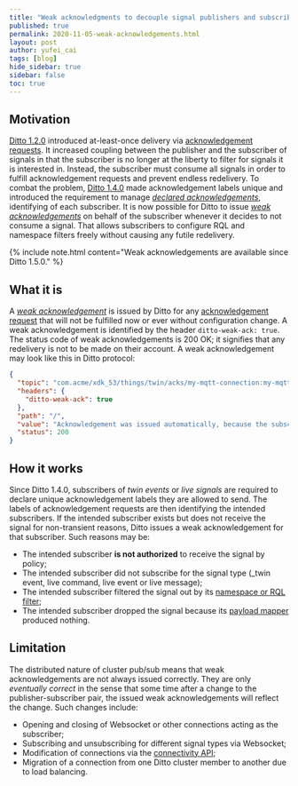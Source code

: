 ```yaml
---
title: "Weak acknowledgments to decouple signal publishers and subscribers"
published: true
permalink: 2020-11-05-weak-acknowledgements.html
layout: post
author: yufei_cai
tags: [blog]
hide_sidebar: true
sidebar: false
toc: true
---
```


## Motivation

[Ditto 1.2.0](2020-08-31-release-announcement-120) introduced at-least-once delivery via
[acknowledgement requests](basic-acknowledgements).
It increased coupling between the publisher and the subscriber of signals in that the subscriber is no longer at the
liberty to filter for signals it is interested in. Instead, the subscriber must consume all signals in order to
fulfill acknowledgement requests and prevent endless redelivery.
To combat the problem,
[Ditto 1.4.0](2020-10-28-release-announcement-140) made acknowledgement labels unique and introduced the requirement
to manage [_declared acknowledgements_](basic-acknowledgements#issuing-acknowledgements), identifying of each
subscriber.
It is now possible for Ditto to issue
[_weak acknowledgements_](basic-acknowledgements#weak-acknowledgements-wacks) on behalf of the subscriber
whenever it decides to not consume a signal. That allows subscribers to configure RQL and namespace filters freely
without causing any futile redelivery.

{% include note.html content="Weak acknowledgements are available since Ditto 1.5.0." %}

## What it is

A  [_weak acknowledgement_](basic-acknowledgements#weak-acknowledgements-wacks) is issued by Ditto for any
[acknowledgement request](basic-acknowledgements#requesting-acks) that will not be fulfilled now or ever without
configuration change. A weak acknowledgement is identified by the header `ditto-weak-ack: true`. The status code
of weak acknowledgements is 200 OK; it signifies that any redelivery is not to be made on their account.
A weak acknowledgement may look like this in Ditto protocol:
```json
{
  "topic": "com.acme/xdk_53/things/twin/acks/my-mqtt-connection:my-mqtt-topic",
  "headers": {
    "ditto-weak-ack": true
  },
  "path": "/",
  "value": "Acknowledgement was issued automatically, because the subscriber is not authorized to receive the signal.",
  "status": 200
}
```

## How it works

Since Ditto 1.4.0, subscribers of _twin events_ or _live signals_ are required to declare unique acknowledgement labels
they are allowed to send. The labels of acknowledgement requests are then identifying the intended subscribers.
If the intended subscriber exists but does not receive the signal for non-transient reasons, Ditto issues
a weak acknowledgement for that subscriber. Such reasons may be:
- The intended subscriber **is not authorized** to receive the signal by policy;
- The intended subscriber did not subscribe for the signal type (_twin event, live command, live event or live message);
- The intended subscriber filtered the signal out by its [namespace or RQL filter](basic-changenotifications#filtering);
- The intended subscriber dropped the signal because its [payload mapper](connectivity-mapping) produced nothing.

## Limitation

The distributed nature of cluster pub/sub means that weak acknowledgements are not always issued correctly.
They are only _eventually correct_ in the sense that some time after a change to the publisher-subscriber pair,
the issued weak acknowledgements will reflect the change. Such changes include:
- Opening and closing of Websocket or other connections acting as the subscriber;
- Subscribing and unsubscribing for different signal types via Websocket;
- Modification of connections via the [connectivity API](connectivity-manage-connections);
- Migration of a connection from one Ditto cluster member to another due to load balancing.
